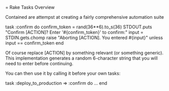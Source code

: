 = Rake Tasks Overview

Contained are attempst at creating a fairly comprehensive automation suite



task :confirm do
  confirm_token = rand(36**6).to_s(36)
  STDOUT.puts "Confirm [ACTION]? Enter '#{confirm_token}' to confirm:"
  input = STDIN.gets.chomp
  raise "Aborting [ACTION]. You entered #{input}" unless input == confirm_token
end

Of course replace [ACTION] by something relevant (or something generic). This implementation generates a random 6-character string that you will need to enter before continuing.

You can then use it by calling it before your own tasks:

task :deploy_to_production => :confirm do
  ...
end
